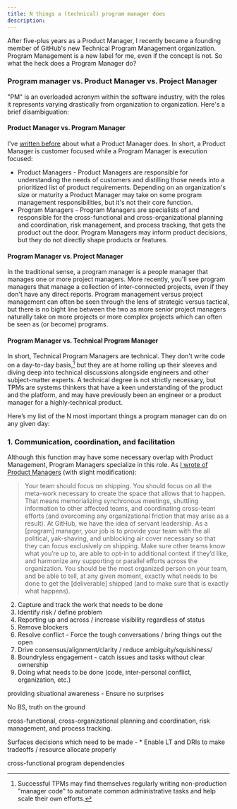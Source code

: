 ```yaml
---
title: N things a (technical) program manager does
description:
---
```


After five-plus years as a Product Manager, I recently became a founding member of GitHub's new Technical Program Management organization. Program Management is a new label for me, even if the concept is not. So what the heck does a Program Manager do?

### Program manager vs. Product Manager vs. Project Manager

"PM" is an overloaded acronym within the software industry, with the roles it represents varying drastically from organization to organization. Here's a brief disambiguation:

#### Product Manager vs. Program Manager

I've [written before](https://ben.balter.com/2016/06/06/twelve-things-a-product-manager-does/) about what a Product Manager does. In short, a Product Manager is customer focused while a Program Manager is execution focused:

* Product Managers - Product Managers are responsible for understanding the needs of customers and distilling those needs into a prioritized list of product requirements. Depending on an organization's size or maturity a Product Manager may take on some program management responsibilities, but it's not their core function.
* Program Managers - Program Managers are specialists of and responsible for the cross-functional and cross-organizational planning and coordination, risk management, and process tracking, that gets the product out the door. Program Managers may inform product decisions, but they do not directly shape products or features.

#### Program Manager vs. Project Manager

In the traditional sense, a program manager is a people manager that manages one or more project managers. More recently, you'll see program managers that manage a collection of inter-connected projects, even if they don't have any direct reports. Program management versus project management can often be seen through the lens of strategic versus tactical, but there is no bight line between the two as more senior project managers naturally take on more projects or more complex projects which can often be seen as (or become) programs.

#### Program Manager vs. Technical Program Manager

In short, Technical Program Managers are technical. They don't write code on a day-to-day basis,[^1] but they are at home rolling up their sleeves and diving deep into technical discussions alongside engineers and other subject-matter experts. A technical degree is not strictly necessary, but TPMs are systems thinkers that have a keen understanding of the product and the platform, and may have previously been an engineer or a product manager for a highly-technical product.

Here’s my list of the N most important things a program manager can do on any given day:


### 1. Communication, coordination, and facilitation

Although this function may have some necessary overlap with Product Management, Program Managers specialize in this role. As [I wrote of Product Managers](https://ben.balter.com/2016/06/06/twelve-things-a-product-manager-does/) (with slight modification):

> Your team should focus on shipping. You should focus on all the meta-work necessary to create the space that allows that to happen. That means memorializing synchronous meetings, shuttling information to other affected teams, and coordinating cross-team efforts (and overcoming any organizational friction that may arise as a result). At GitHub, we have the idea of servant leadership. As a [program] manager, your job is to provide your team with the all political, yak-shaving, and unblocking air cover necessary so that they can focus exclusively on shipping. Make sure other teams know what you’re up to, are able to opt-in to additional context if they’d like, and harmonize any supporting or parallel efforts across the organization. You should be the most organized person on your team, and be able to tell, at any given moment, exactly what needs to be done to get the [deliverable] shipped (and to make sure that is exactly what happens).

2. Capture and track the work that needs to be done
3. Identify risk / define problem
4. Reporting up and across / increase visibility regardless of status
5. Remove blockers
6. Resolve conflict - Force the tough conversations / bring things out the open
7. Drive consensus/alignment/clarity / reduce ambiguity/squishiness/ 
8. Boundryless engagement - catch issues and tasks without clear ownership
9.  Doing what needs to be done (code, inter-personal conflict, organization, etc.)

providing situational awareness  - Ensure no surprises

No BS, truth on the ground


cross-functional, cross-organizational planning and coordination, risk management, and process tracking. 

Surfaces decisions which need to be made - * Enable LT and DRIs to make tradeoffs / resource allocate properly

cross-functional program dependencies

[^1]: Successful TPMs may find themselves regularly writing non-production "manager code" to automate common administrative tasks and help scale their own efforts.